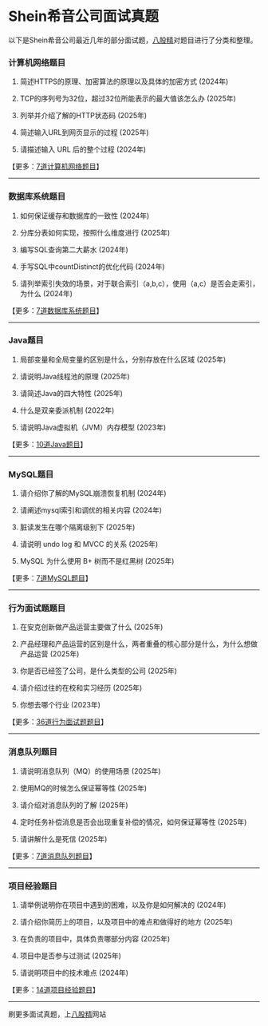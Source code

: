 # Shein希音公司面试真题

以下是Shein希音公司最近几年的部分面试题，[八股精](https://www.bagujing.com)对题目进行了分类和整理。

### 计算机网络题目

1. 简述HTTPS的原理、加密算法的原理以及具体的加密方式 (2024年) 

2. TCP的序列号为32位，超过32位所能表示的最大值该怎么办 (2025年) 

3. 列举并介绍了解的HTTP状态码 (2025年) 

4. 简述输入URL到网页显示的过程 (2025年) 

5. 请描述输入 URL 后的整个过程 (2024年) 

【更多：[7道计算机网络题目](https://www.bagujing.com/companies)】


---

### 数据库系统题目

1. 如何保证缓存和数据库的一致性 (2024年) 

2. 分库分表如何实现，按照什么维度进行 (2025年) 

3. 编写SQL查询第二大薪水 (2024年) 

4. 手写SQL中countDistinct的优化代码 (2024年) 

5. 请列举索引失效的场景，对于联合索引（a,b,c），使用（a,c）是否会走索引，为什么 (2024年) 

【更多：[7道数据库系统题目](https://www.bagujing.com/companies)】


---

### Java题目

1. 局部变量和全局变量的区别是什么，分别存放在什么区域 (2025年) 

2. 请说明Java线程池的原理 (2025年) 

3. 请简述Java的四大特性 (2025年) 

4. 什么是双亲委派机制 (2022年) 

5. 请说明Java虚拟机（JVM）内存模型 (2023年) 

【更多：[10道Java题目](https://www.bagujing.com/companies)】


---

### MySQL题目

1. 请介绍你了解的MySQL崩溃恢复机制 (2024年) 

2. 请阐述mysql索引和调优的相关内容 (2024年) 

3. 脏读发生在哪个隔离级别下 (2025年) 

4. 请说明 undo log 和 MVCC 的关系 (2025年) 

5. MySQL 为什么使用 B+ 树而不是红黑树 (2025年) 

【更多：[7道MySQL题目](https://www.bagujing.com/companies)】


---

### 行为面试题题目

1. 在安克创新做产品运营主要做了什么 (2025年) 

2. 产品经理和产品运营的区别是什么，两者重叠的核心部分是什么，为什么想做产品运营 (2025年) 

3. 你是否已经签了公司，是什么类型的公司 (2025年) 

4. 请介绍过往的在校和实习经历 (2025年) 

5. 你想去哪个行业 (2023年) 

【更多：[36道行为面试题题目](https://www.bagujing.com/companies)】


---

### 消息队列题目

1. 请说明消息队列（MQ）的使用场景 (2025年) 

2. 使用MQ的时候怎么保证幂等性 (2025年) 

3. 请介绍对消息队列的了解 (2025年) 

4. 定时任务补偿消息是否会出现重复补偿的情况，如何保证幂等性 (2025年) 

5. 请讲解什么是死信 (2025年) 

【更多：[7道消息队列题目](https://www.bagujing.com/companies)】


---

### 项目经验题目

1. 请举例说明你在项目中遇到的困难，以及你是如何解决的 (2024年) 

2. 请介绍你简历上的项目，以及项目中的难点和做得好的地方 (2025年) 

3. 在负责的项目中，具体负责哪部分内容 (2025年) 

4. 项目中是否参与过测试 (2025年) 

5. 请说明项目中的技术难点 (2024年) 

【更多：[14道项目经验题目](https://www.bagujing.com/companies)】


---

刷更多面试真题，上[八股精](https://www.bagujing.com)网站